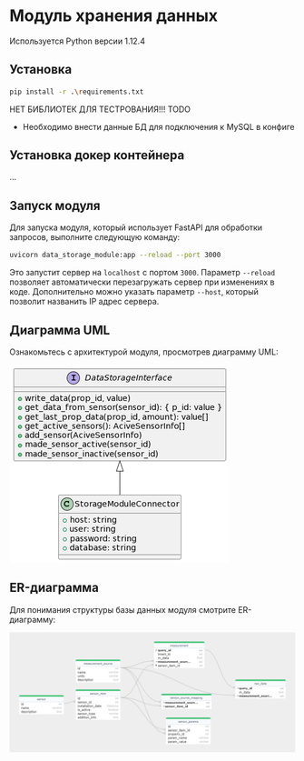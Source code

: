 # Модуль хранения данных

Используется Python версии 1.12.4

## Установка

```bash
pip install -r .\requirements.txt
```

НЕТ БИБЛИОТЕК ДЛЯ ТЕСТРОВАНИЯ!!! TODO

- Необходимо внести данные БД для подключения к MySQL в конфиге

## Установка докер контейнера

...

## Запуск модуля
Для запуска модуля, который использует FastAPI для обработки запросов, выполните следующую команду:

```bash
uvicorn data_storage_module:app --reload --port 3000
```

Это запустит сервер на `localhost` с портом `3000`. Параметр `--reload` позволяет автоматически перезагружать сервер при изменениях в коде. Дополнительно можно указать параметр `--host`, который позволит названить IP адрес сервера.

## Диаграмма UML
Ознакомьтесь с архитектурой модуля, просмотрев диаграмму UML:

![UML Диаграмма модуля хранения](docs/uml_storage_module.png)

## ER-диаграмма
Для понимания структуры базы данных модуля смотрите ER-диаграмму:

![ER Диаграмма](docs/ER_diagram.png)